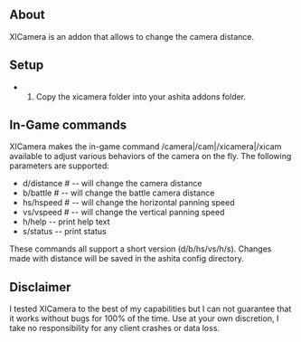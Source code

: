 ## About

XICamera is an addon that allows to change the camera distance.

## Setup

- 1) Copy the xicamera folder into your ashita addons folder.

## In-Game commands

XICamera makes the in-game command /camera|/cam|/xicamera|/xicam available to adjust various behaviors of the camera on the fly.
The following parameters are supported:

- d/distance # -- will change the camera distance
- b/battle #   -- will change the battle camera distance
- hs/hspeed #   -- will change the horizontal panning speed
- vs/vspeed #   -- will change the vertical panning speed
- h/help       -- print help text
- s/status       -- print status

These commands all support a short version (d/b/hs/vs/h/s).
Changes made with distance will be saved in the ashita config directory.

## Disclaimer

I tested XICamera to the best of my capabilities but I can not guarantee that it works without bugs for 100% of the time.
Use at your own discretion, I take no responsibility for any client crashes or data loss.
